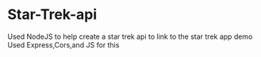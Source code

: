 # Star-Trek-api

Used NodeJS to help create a star trek api to link to the star trek app demo
Used Express,Cors,and JS for this
